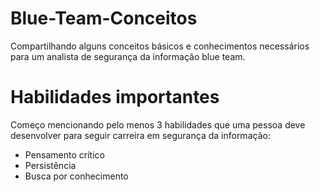 # Blue-Team-Conceitos
Compartilhando alguns conceitos básicos e conhecimentos necessários para um analista de segurança da informação blue team.

# Habilidades importantes
Começo mencionando pelo menos 3 habilidades que uma pessoa deve desenvolver para seguir carreira em segurança da informação:
* Pensamento crítico
* Persistência
* Busca por conhecimento  
